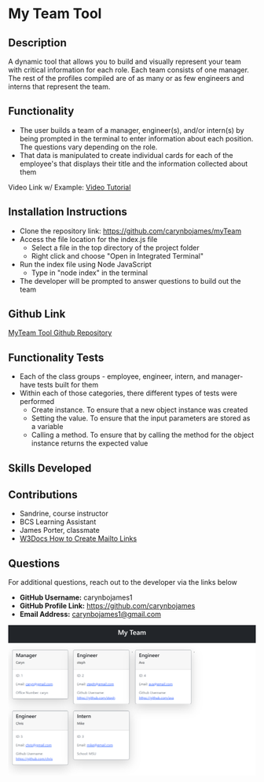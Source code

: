 # My Team Tool

## Description
A dynamic tool that allows you to build and visually represent your team with critical information for each role. Each team consists of one manager. The rest of the profiles compiled are of as many or as few engineers and interns that represent the team. 

## Functionality
- The user builds a team of a manager, engineer(s), and/or intern(s) by being prompted in the terminal to enter information about each position. The questions vary depending on the role.
- That data is manipulated to create individual cards for each of the employee's that displays their title and the information collected about them

Video Link w/ Example:
[Video Tutorial](https://drive.google.com/file/d/11KXBmmeEGFdla5MTmblv82GRJ-5JioCo/view)


## Installation Instructions
- Clone the repository link: https://github.com/carynbojames/myTeam
- Access the file location for the index.js file
    - Select a file in the top directory of the project folder
    - Right click and choose "Open in Integrated Terminal" 
- Run the index file using Node JavaScript
    - Type in "node index" in the terminal
- The developer will be prompted to answer questions to build out the team


## Github Link
[MyTeam Tool Github Repository](https://github.com/carynbojames/myTeam)


## Functionality Tests
- Each of the class groups - employee, engineer, intern, and manager- have tests built for them 
- Within each of those categories, there different types of tests were performed
    - Create instance. To ensure that a new object instance was created
    - Setting the value. To ensure that the input parameters are stored as a variable
    - Calling a method. To ensure that by calling the method for the object instance returns the expected value

## Skills Developed

## Contributions
- Sandrine, course instructor
- BCS Learning Assistant
- James Porter, classmate
- [W3Docs How to Create Mailto Links](https://www.w3docs.com/snippets/html/how-to-create-mailto-links.html) 

## Questions
For additional questions, reach out to the developer via the links below

- **GitHub Username:** carynbojames1
- **GitHub Profile Link:** https://github.com/carynbojames 
- **Email Address:** carynbojames1@gmail.com



![My Team Example](./src/images/My%20Team%20Example.png)